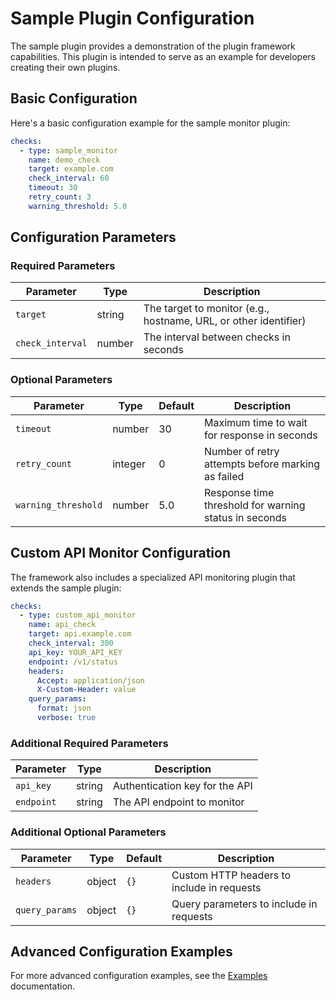 # Sample Plugin Configuration

The sample plugin provides a demonstration of the plugin framework capabilities. This plugin is intended to serve as an example for developers creating their own plugins.

## Basic Configuration

Here's a basic configuration example for the sample monitor plugin:

```yaml
checks:
  - type: sample_monitor
    name: demo_check
    target: example.com
    check_interval: 60
    timeout: 30
    retry_count: 3
    warning_threshold: 5.0
```

## Configuration Parameters

### Required Parameters

| Parameter | Type | Description |
|-----------|------|-------------|
| `target` | string | The target to monitor (e.g., hostname, URL, or other identifier) |
| `check_interval` | number | The interval between checks in seconds |

### Optional Parameters

| Parameter | Type | Default | Description |
|-----------|------|---------|-------------|
| `timeout` | number | 30 | Maximum time to wait for response in seconds |
| `retry_count` | integer | 0 | Number of retry attempts before marking as failed |
| `warning_threshold` | number | 5.0 | Response time threshold for warning status in seconds |

## Custom API Monitor Configuration

The framework also includes a specialized API monitoring plugin that extends the sample plugin:

```yaml
checks:
  - type: custom_api_monitor
    name: api_check
    target: api.example.com
    check_interval: 300
    api_key: YOUR_API_KEY
    endpoint: /v1/status
    headers:
      Accept: application/json
      X-Custom-Header: value
    query_params:
      format: json
      verbose: true
```

### Additional Required Parameters

| Parameter | Type | Description |
|-----------|------|-------------|
| `api_key` | string | Authentication key for the API |
| `endpoint` | string | The API endpoint to monitor |

### Additional Optional Parameters

| Parameter | Type | Default | Description |
|-----------|------|---------|-------------|
| `headers` | object | `{}` | Custom HTTP headers to include in requests |
| `query_params` | object | `{}` | Query parameters to include in requests |

## Advanced Configuration Examples

For more advanced configuration examples, see the [Examples](examples.md) documentation.